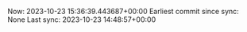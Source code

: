Now: 2023-10-23 15:36:39.443687+00:00 Earliest commit since sync: None Last sync: 2023-10-23 14:48:57+00:00
